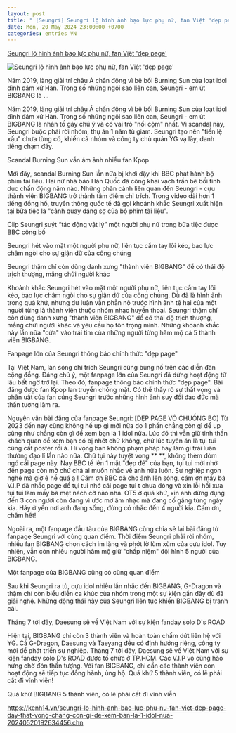 ```yaml
---
layout: post
title: " [Seungri] Seungri lộ hình ảnh bạo lực phụ nữ, fan Việt 'dẹp page'"
date: Mon, 20 May 2024 23:00:00 +0700
categories: entries VN
---
```

[Seungri lộ hình ảnh bạo lực phụ nữ, fan Việt 'dẹp page'](https://kenh14.vn/seungri-lo-hinh-anh-bao-luc-phu-nu-fan-viet-dep-page-day-that-vong-chang-con-gi-de-xem-ban-la-1-idol-nua-20240520192634456.chn)

![Seungri lộ hình ảnh bạo lực phụ nữ, fan Việt 'dẹp page'](https://kenh14cdn.com/zoom/600_315/203336854389633024/2024/5/20/photo1716207899090-1716207899395298024107.jpg)

Năm 2019, làng giải trí châu Á chấn động vì bê bối Burning Sun của loạt idol đình đám xứ Hàn. Trong số những ngôi sao liên can, Seungri - em út BIGBANG là ...

Năm 2019, làng giải trí châu Á chấn động vì bê bối Burning Sun của loạt idol đình đám xứ Hàn. Trong số những ngôi sao liên can, Seungri - em út BIGBANG là nhân tố gây chú ý và có vai trò "nổi cộm" nhất. Vì scandal này, Seungri buộc phải rời nhóm, thụ án 1 năm tù giam. Seungri tạo nên "tiền lệ xấu" chưa từng có, khiến cả nhóm và công ty chủ quản YG vạ lây, danh tiếng chạm đáy.

Scandal Burning Sun vẫn ám ảnh nhiều fan Kpop

Mới đây, scandal Burning Sun lần nữa bị khơi dậy khi BBC phát hành bộ phim tài liệu. Hai nữ nhà báo Hàn Quốc đã công khai vạch trần bê bối tình dục chấn động năm nào. Những phân cảnh liên quan đến Seungri - cựu thành viên BIGBANG trở thành tâm điểm chỉ trích. Trong video dài hơn 1 tiếng đồng hồ, truyền thông quốc tế đã gọi khoảnh khắc Seungri xuất hiện tại bữa tiệc là "cảnh quay đáng sợ của bộ phim tài liệu".

Clip Seungri suýt “tác động vật lý” một người phụ nữ trong bữa tiệc được BBC công bố

Seungri hét vào mặt một người phụ nữ, liên tục cầm tay lôi kéo, bạo lực châm ngòi cho sự giận dữ của công chúng

Seungri thậm chí còn dùng danh xưng "thành viên BIGBANG" để có thái độ trịch thượng, mắng chửi người khác

Khoảnh khắc Seungri hét vào mặt một người phụ nữ, liên tục cầm tay lôi kéo, bạo lực châm ngòi cho sự giận dữ của công chúng. Dù đã là hình ảnh trong quá khứ, nhưng dư luận vẫn phẫn nộ trước hình ảnh tệ hại của một người từng là thành viên thuộc nhóm nhạc huyền thoại. Seungri thậm chí còn dùng danh xưng "thành viên BIGBANG" để có thái độ trịch thượng, mắng chửi người khác và yêu cầu họ tôn trọng mình. Những khoảnh khắc này lần nữa "cứa" vào trái tim của những người từng hâm mộ cả 5 thành viên BIGBANG.

Fanpage lớn của Seungri thông báo chính thức "dẹp page"

Tại Việt Nam, làn sóng chỉ trích Seungri cũng bùng nổ trên các diễn đàn cộng đồng. Đáng chú ý, một fanpage lớn của Seungri đã dừng hoạt động từ lâu bất ngờ trở lại. Theo đó, fanpage thông báo chính thức "dẹp page". Bài đăng được fan Kpop lan truyền chóng mặt. Có thể thấy rõ sự thất vọng và phẫn uất của fan cứng Seungri trước những hình ảnh suy đồi đạo đức mà thần tượng làm ra.

Nguyên vãn bài đăng của fanpage Seungri: [DẸP PAGE VÔ CHUỒNG BÒ] Từ 2023 đến nay cũng không hề up gì mới nữa do 1 phần chẳng còn gì để up cũng như chẳng còn gì để xem bạn là 1 idol nữa. Lúc đó thì vẫn giữ tinh thần khách quan để xem bạn có bị nhét chữ không, chứ lúc tuyên án là tụi tui cũng cất poster rồi á. Hi vọng bạn không phạm pháp hay làm gì trái luân thường đạo lí lần nào nữa. Chứ tụi này tuyệt vọng ** **, không thèm dòm ngó cái page này. Nay BBC tế lên 1 mặt "đẹp đẽ" của bạn, tụi tui mới nhớ đến page còn mở chứ chả ai muốn nhắc về anh nữa luôn. Sự nghiệp ngon nghẻ mà giờ ê hề quá ạ ! Cám ơn BBC đã cho ảnh lên sóng, cám ơn mấy bà V.I.P đã nhắc page để tụi tui nhớ cái page tụi t chưa đóng và xin lỗi hồi xưa tụi tui làm mấy bà mệt nách cỡ nào nha. OT5 ở quá khứ, xin anh đừng đụng đến 3 con người còn đang vì ước mơ âm nhạc mà đang cố gắng từng ngày kia. Hãy ở yên nơi anh đang sống, đừng có nhắc đến 4 người kia. Cám ơn, chấm hết!

Ngoài ra, một fanpage đầu tàu của BIGBANG cũng chia sẻ lại bài đăng từ fanpage Seungri với cùng quan điểm. Thời điểm Seungri phải rời nhóm, nhiều fan BIGBANG chọn cách im lặng và phớt lờ lùm xùm của cựu idol. Tuy nhiên, vẫn còn nhiều người hâm mộ giữ "chấp niệm" đội hình 5 người của BIGBANG.

Một fanpage của BIGBANG cũng có cùng quan điểm

Sau khi Seungri ra tù, cựu idol nhiều lần nhắc đến BIGBANG, G-Dragon và thậm chí còn biểu diễn ca khúc của nhóm trong một sự kiện gần đây dù đã giải nghệ. Những động thái này của Seungri liên tục khiến BIGBANG bị tranh cãi.

Tháng 7 tới đây, Daesung sẽ về Việt Nam với sự kiện fanday solo D's ROAD

Hiện tại, BIGBANG chỉ còn 3 thành viên và hoàn toàn chấm dứt liên hệ với YG. Cả G-Dragon, Daesung và Taeyang đều có định hướng riêng, công ty mới để phát triển sự nghiệp. Tháng 7 tới đây, Daesung sẽ về Việt Nam với sự kiện fanday solo D's ROAD được tổ chức ở TP.HCM. Các V.I.P vô cùng hào hứng chờ đón thần tượng. Với fan BIGBANG, chỉ cần các thành viên còn hoạt động sẽ tiếp tục đồng hành, ủng hộ. Quá khứ 5 thành viên, có lẽ phải cất đi vĩnh viễn!

Quá khứ BIGBANG 5 thành viên, có lẽ phải cất đi vĩnh viễn

https://kenh14.vn/seungri-lo-hinh-anh-bao-luc-phu-nu-fan-viet-dep-page-day-that-vong-chang-con-gi-de-xem-ban-la-1-idol-nua-20240520192634456.chn

